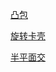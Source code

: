 [凸包](%E8%AE%A1%E7%AE%97%E5%87%A0%E4%BD%95.md)

[旋转卡壳](%E8%AE%A1%E7%AE%97%E5%87%A0%E4%BD%95.md)

[半平面交](%E8%AE%A1%E7%AE%97%E5%87%A0%E4%BD%95.md)

